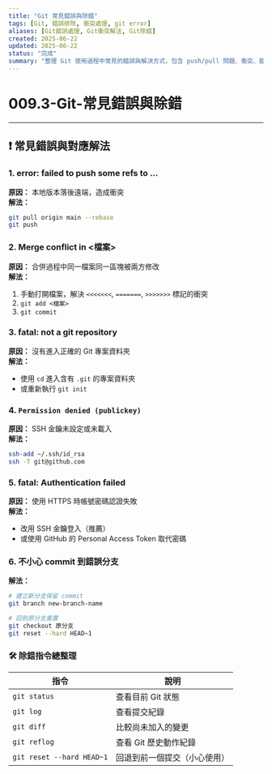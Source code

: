 ```yaml
---
title: "Git 常見錯誤與除錯"
tags: [Git, 錯誤排除, 衝突處理, git error]
aliases: [Git錯誤處理, Git衝突解法, Git除錯]
created: 2025-06-22
updated: 2025-06-22
status: "完成"
summary: "整理 Git 使用過程中常見的錯誤與解決方式，包含 push/pull 問題、衝突、錯誤分支等狀況。"
---
```


# 009.3-Git-常見錯誤與除錯

---

## ❗ 常見錯誤與對應解法

### 1. error: failed to push some refs to ...

**原因：** 本地版本落後遠端，造成衝突  
**解法：**

```bash
git pull origin main --rebase
git push
```

### 2. Merge conflict in <檔案>

**原因：** 合併過程中同一檔案同一區塊被兩方修改  
**解法：**

1. 手動打開檔案，解決 `<<<<<<<`, `=======`, `>>>>>>>` 標記的衝突
2. `git add <檔案>`
3. `git commit`

### 3. fatal: not a git repository

**原因：** 沒有進入正確的 Git 專案資料夾  
**解法：**

- 使用 `cd` 進入含有 `.git` 的專案資料夾
- 或重新執行 `git init`

### 4. `Permission denied (publickey)`

**原因：** SSH 金鑰未設定或未載入  
**解法：**

```bash
ssh-add ~/.ssh/id_rsa
ssh -T git@github.com
```

### 5. fatal: Authentication failed

**原因：** 使用 HTTPS 時帳號密碼認證失敗  
**解法：**

- 改用 SSH 金鑰登入（推薦）
- 或使用 GitHub 的 Personal Access Token 取代密碼

### 6. 不小心 commit 到錯誤分支

**解法：**

```bash
# 建立新分支保留 commit
git branch new-branch-name

# 回到原分支重置
git checkout 原分支
git reset --hard HEAD~1
```

### 🛠️ 除錯指令總整理

|指令|說明|
|---|---|
|`git status`|查看目前 Git 狀態|
|`git log`|查看提交紀錄|
|`git diff`|比較尚未加入的變更|
|`git reflog`|查看 Git 歷史動作紀錄|
|`git reset --hard HEAD~1`|回退到前一個提交（小心使用）|
